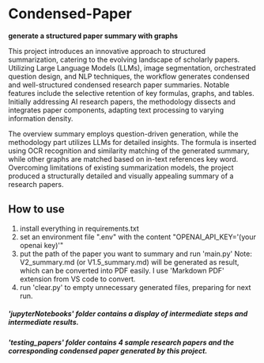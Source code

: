 # Condensed-Paper

__generate a structured paper summary with graphs__

This project introduces an innovative approach to structured summarization, catering to the evolving landscape of scholarly papers. Utilizing Large Language Models (LLMs), image segmentation, orchestrated question design, and NLP techniques, the workflow generates condensed and well-structured condensed research paper summaries. Notable features include the selective retention of key formulas, graphs, and tables. Initially addressing AI research papers, the methodology dissects and integrates paper components, adapting text processing to varying information density. 

The overview summary employs question-driven generation, while the methodology part utilizes LLMs for detailed insights. The formula is inserted using OCR recognition and similarity matching of the generated summary, while other graphs are matched based on in-text references key word. Overcoming limitations of existing summarization models, the project produced a structurally detailed and visually appealing summary of a research papers.

## How to use
1. install everything in requirements.txt
2. set an environment file ".env" with the content "OPENAI_API_KEY='(your openai key)'"
3. put the path of the paper you want to summary and run 'main.py'
Note: V2_summary.md (or V1.5_summary.md) will be generated as result, which can be converted into PDF easily. I use 'Markdown PDF' extension from VS code to convert.
4. run 'clear.py' to empty unnecessary generated files, preparing for next run.

##### 'jupyterNotebooks' folder contains a display of intermediate steps and intermediate results.

##### 'testing_papers' folder contains 4 sample research papers and the corresponding condensed paper generated by this project.


